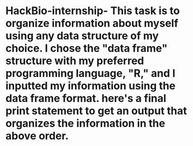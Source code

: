 # HackBio-internship- This task is to organize information about myself using any data structure of my choice. I chose the "data frame" structure with my preferred programming language, "R," and I inputted my information using the data frame format. here's a final print statement to get an output that organizes the information in the above order.
